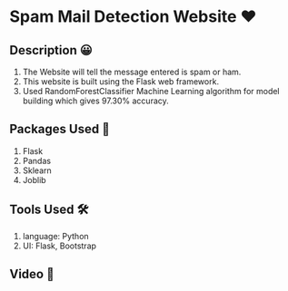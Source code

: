﻿# Spam Mail Detection Website ❤️
## Description 😀

1. The Website will tell the message entered is spam or ham.
2. This website is built using the Flask web framework.
5. Used RandomForestClassifier Machine Learning algorithm for model building which gives 97.30% accuracy.

## Packages Used 👀
1. Flask
2. Pandas
3. Sklearn
5. Joblib
   
## Tools Used 🛠
1. language: Python
2. UI: Flask, Bootstrap

## Video 🚀

